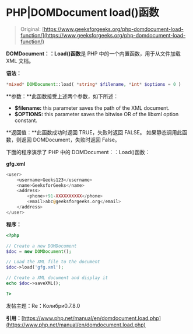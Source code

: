 # PHP|DOMDocument load()函数

> Original: [https://www.geeksforgeeks.org/php-domdocument-load-function/](https://www.geeksforgeeks.org/php-domdocument-load-function/)

**DOMDocument：：Load()函数**是 PHP 中的一个内置函数，用于从文件加载 XML 文档。

**语法：**

```php
*mixed* DOMDocument::load( *string* $filename, *int* $options = 0 )
```

**参数：**此函数接受上述两个参数，如下所述：

*   **$filename:** this parameter saves the path of the XML document.
*   **$OPTIONS:** this parameter saves the bitwise OR of the libxml option constant.

**返回值：**此函数成功时返回 TRUE，失败时返回 FALSE。 如果静态调用此函数，则返回 DOMDocument，失败时返回 False。

下面的程序演示了 PHP 中的 DOMDocument：：Load()函数：

**gfg.xml**

```php
<user> 
    <username>Geeks123</username> 
    <name>GeeksforGeeks</name>  
    <address>  
        <phone>+91-XXXXXXXXXX</phone>
        <email>abc@geeksforgeeks.org</email>
    </address> 
</user> 
```

**程序：**

```php
<?php

// Create a new DOMDocument
$doc = new DOMDocument();

// Load the XML file to the document
$doc->load('gfg.xml');

// Create a XML document and display it
echo $doc->saveXML();

?>
```

发帖主题：Re：Колибри0.7.8.0

**引用：**[https://www.php.net/manual/en/domdocument.load.php](https://www.php.net/manual/en/domdocument.load.php)